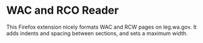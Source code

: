 # WAC and RCO Reader

This Firefox extension nicely formats WAC and RCW pages on leg.wa.gov.  It adds indents and spacing between sections, and sets a maximum width.